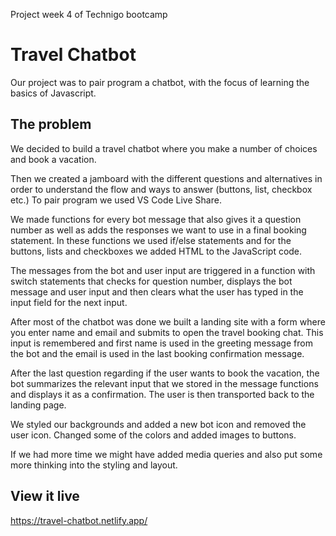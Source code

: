 Project week 4 of Technigo bootcamp

# Travel Chatbot

Our project was to pair program a chatbot, with the focus of learning the basics of Javascript.

## The problem

We decided to build a travel chatbot where you make a number of choices and book a vacation.

Then we created a jamboard with the different questions and alternatives in order to understand the flow and ways to answer (buttons, list, checkbox etc.) To pair program we used VS Code Live Share.

We made functions for every bot message that also gives it a question number as well as adds the responses we want to use in a final booking statement.
In these functions we used if/else statements and for the buttons, lists and checkboxes we added HTML to the JavaScript code.

The messages from the bot and user input are triggered in a function with switch statements that checks for question number, displays the bot message and user input and then clears what the user has typed in the input field for the next input.

After most of the chatbot was done we built a landing site with a form where you enter name and email and submits to open the travel booking chat.
This input is remembered and first name is used in the greeting message from the bot and the email is used in the last booking confirmation message.

After the last question regarding if the user wants to book the vacation, the bot summarizes the relevant input that we stored in the message functions and displays it as a confirmation. The user is then transported back to the landing page.

We styled our backgrounds and added a new bot icon and removed the user icon. Changed some of the colors and added images to buttons.

If we had more time we might have added media queries and also put some more thinking into the styling and layout.

## View it live

https://travel-chatbot.netlify.app/
